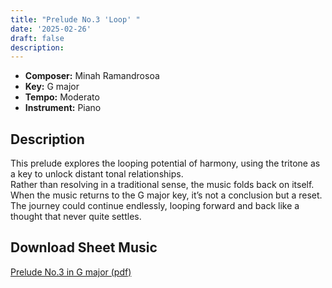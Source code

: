 ```yaml
---
title: "Prelude No.3 'Loop' "
date: '2025-02-26'
draft: false
description: 
---
```


- **Composer:** Minah Ramandrosoa
- **Key:** G major
- **Tempo:** Moderato
- **Instrument:** Piano

<!--more-->

## Description

This prelude explores the looping potential of harmony, using the tritone as a key to unlock distant tonal relationships. <br> 
Rather than resolving in a traditional sense, the music folds back on itself. <br>
When the music returns to the G major key, it’s not a conclusion but a reset. The journey could continue endlessly, looping forward and back like a thought that never quite settles.

 ## Download Sheet Music

[Prelude No.3 in G major (pdf)](/pdfs/Prelude%20No.3%20in%20Gmajor.pdf)